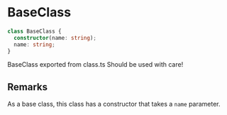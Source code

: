 # BaseClass

```typescript
class BaseClass {
  constructor(name: string);
  name: string;
}
```

BaseClass exported from class.ts
Should be used with care!

## Remarks

As a base class, this class has a constructor that takes a `name` parameter.
